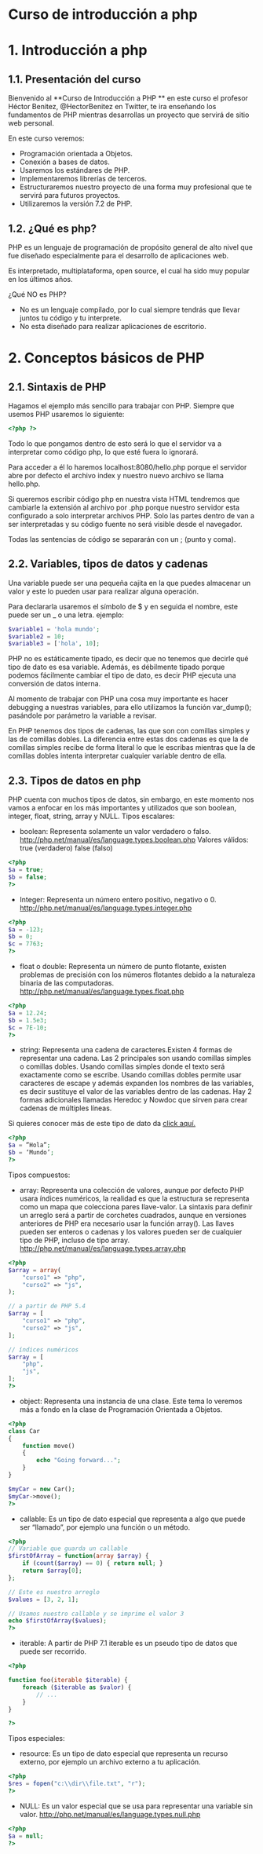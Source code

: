 # Curso de introducción a php

# 1. Introducción a php

## 1.1. Presentación del curso
Bienvenido al **Curso de Introducción a PHP ** en este curso el profesor Héctor Benitez, @HectorBenitez en Twitter, te ira enseñando los fundamentos de PHP mientras desarrollas un proyecto que servirá de sitio web personal.

En este curso veremos:
- Programación orientada a Objetos.
- Conexión a bases de datos.
- Usaremos los estándares de PHP.
- Implementaremos librerías de terceros.
- Estructuraremos nuestro proyecto de una forma muy profesional que te servirá para futuros proyectos.
- Utilizaremos la versión 7.2 de PHP.

## 1.2. ¿Qué es php?
PHP es un lenguaje de programación de propósito general de alto nivel que fue diseñado especialmente para el desarrollo de aplicaciones web.

Es interpretado, multiplataforma, open source, el cual ha sido muy popular en los últimos años.

¿Qué NO es PHP?
- No es un lenguaje compilado, por lo cual siempre tendrás que llevar juntos tu código y tu interprete.
- No esta diseñado para realizar aplicaciones de escritorio.

# 2. Conceptos básicos de PHP

## 2.1. Sintaxis de PHP
Hagamos el ejemplo más sencillo para trabajar con PHP. Siempre que usemos PHP usaremos lo siguiente: 
```php
<?php ?> 
```
Todo lo que pongamos dentro de esto será lo que el servidor va a interpretar como código php, lo que esté fuera lo ignorará.

Para acceder a él lo haremos localhost:8080/hello.php porque el servidor abre por defecto el archivo index y nuestro nuevo archivo se llama hello.php.

Si queremos escribir código php en nuestra vista HTML tendremos que cambiarle la extensión al archivo por .php porque nuestro servidor esta configurado a solo interpretar archivos PHP. Solo las partes dentro de <?php ?> van a ser interpretadas y su código fuente no será visible desde el navegador.

Todas las sentencias de código se separarán con un ; (punto y coma).

## 2.2. Variables, tipos de datos y cadenas
Una variable puede ser una pequeña cajita en la que puedes almacenar un valor y este lo pueden usar para realizar alguna operación.

Para declararla usaremos el símbolo de $ y en seguida el nombre, este puede ser un _ o una letra. ejemplo:

```php
$variable1 = 'hola mundo';
$variable2 = 10;
$variable3 = ['hola', 10];
```

PHP no es estáticamente tipado, es decir que no tenemos que decirle qué tipo de dato es esa variable. Además, es débilmente tipado porque podemos fácilmente cambiar el tipo de dato, es decir PHP ejecuta una conversión de datos interna.

Al momento de trabajar con PHP una cosa muy importante es hacer debugging a nuestras variables, para ello utilizamos la función var_dump(); pasándole por parámetro la variable a revisar.

En PHP tenemos dos tipos de cadenas, las que son con comillas simples y las de comillas dobles. La diferencia entre estas dos cadenas es que la de comillas simples recibe de forma literal lo que le escribas mientras que la de comillas dobles intenta interpretar cualquier variable dentro de ella.

## 2.3. Tipos de datos en php
PHP cuenta con muchos tipos de datos, sin embargo, en este momento nos vamos a enfocar en los más importantes y utilizados que son boolean, integer, float, string, array y NULL.
Tipos escalares:
- boolean: Representa solamente un valor verdadero o falso. http://php.net/manual/es/language.types.boolean.php Valores válidos: true (verdadero) false (falso)
```php
<?php
$a = true; 
$b = false; 
?>
```
- Integer: Representa un número entero positivo, negativo o 0. http://php.net/manual/es/language.types.integer.php

```php
<?php
$a = -123;
$b = 0;
$c = 7763;
?>
```
- float o double: Representa un número de punto flotante, existen problemas de precisión con los números flotantes debido a la naturaleza binaria de las computadoras. http://php.net/manual/es/language.types.float.php
```php
<?php
$a = 12.24; 
$b = 1.5e3; 
$c = 7E-10;
?> 
```
- string: Representa una cadena de caracteres.Existen 4 formas de representar una cadena. Las 2 principales son usando comillas simples o comillas dobles. Usando comillas simples donde el texto será exactamente como se escribe. Usando comillas dobles permite usar caracteres de escape y además expanden los nombres de las variables, es decir sustituye el valor de las variables dentro de las cadenas.
Hay 2 formas adicionales llamadas Heredoc y Nowdoc que sirven para crear cadenas de múltiples líneas.

Si quieres conocer más de este tipo de dato da  [click aquí.](https://www.php.net/manual/es/language.types.string.php#language.types.string.details)
```php
<?php
$a = ”Hola”; 
$b = ‘Mundo’; 
?>
```

Tipos compuestos:
- array: Representa una colección de valores, aunque por defecto PHP usara índices numéricos, la realidad es que la estructura se representa como un mapa que colecciona pares llave-valor. La sintaxis para definir un arreglo será a partir de corchetes cuadrados, aunque en versiones anteriores de PHP era necesario usar la función array(). Las llaves pueden ser enteros o cadenas y los valores pueden ser de cualquier tipo de PHP, incluso de tipo array. http://php.net/manual/es/language.types.array.php

```php
<?php
$array = array(
    "curso1" => "php",
    "curso2" => "js",
);

// a partir de PHP 5.4
$array = [
    "curso1" => "php",
    "curso2" => "js",
];

// índices numéricos
$array = [
    "php",
    "js",
];
?>
```
- object: Representa una instancia de una clase. Este tema lo veremos más a fondo en la clase de Programación Orientada a Objetos.
```php
<?php
class Car
{
    function move()
    {
        echo "Going forward..."; 
    }
}

$myCar = new Car();
$myCar->move();
?>
```
- callable: Es un tipo de dato especial que representa a algo que puede ser “llamado”, por ejemplo una función o un método.
```php
<?php
// Variable que guarda un callable
$firstOfArray = function(array $array) {
    if (count($array) == 0) { return null; }
    return $array[0];
};

// Este es nuestro arreglo
$values = [3, 2, 1];

// Usamos nuestro callable y se imprime el valor 3
echo $firstOfArray($values);
?>
```
- iterable: A partir de PHP 7.1 iterable es un pseudo tipo de datos que puede ser recorrido.
```php
<?php

function foo(iterable $iterable) {
    foreach ($iterable as $valor) {
        // ...
    } 
}

?>
```

Tipos especiales:
- resource: Es un tipo de dato especial que representa un recurso externo, por ejemplo un archivo externo a tu aplicación.
```php
<?php
$res = fopen("c:\\dir\\file.txt", "r");
?>
```
- NULL: Es un valor especial que se usa para representar una variable sin valor. http://php.net/manual/es/language.types.null.php
```php
<?php
$a = null; 
?>
```
